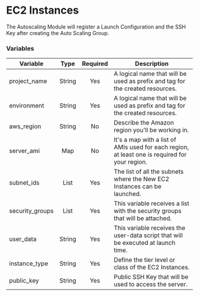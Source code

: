 # EC2 Instances
The Autoscaling Module will register a Launch Configuration and the SSH Key after creating the Auto Scaling Group.

### Variables

| Variable     | Type         | Required     | Description  |
| ------------ | :----------: | :----------: | ------------ |
| project_name       | String | Yes | A logical name that will be used as prefix and tag for the created resources. |
| environment        | String | Yes | A logical name that will be used as prefix and tag for the created resources. |
| aws_region         | String | No  | Describe the Amazon region you'll be working in. |
| server_ami         | Map    | No  | It's a map with a list of AMIs used for each region, at least one is required for your region. |
| subnet_ids         | List   | Yes | The list of all the subnets where the New EC2 Instances can be launched. |
| security_groups    | List   | Yes | This variable receives a list with the security groups that will be attached. |
| user_data          | String | Yes | This variable receives the user-data script that will be executed at launch time. |
| instance_type      | String | Yes | Define the tier level or class of the EC2 Instances. |
| public_key         | String | Yes | Public SSH Key that will be used to access the server. |
